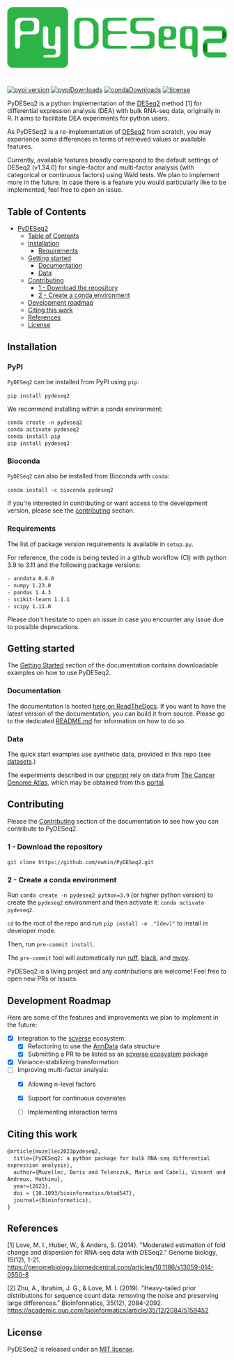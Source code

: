 <img src="docs/source/_static/pydeseq2_logo_green.png" width="600">

#
[![pypi version](https://img.shields.io/pypi/v/pydeseq2)](https://pypi.org/project/pydeseq2)
[![pypiDownloads](https://static.pepy.tech/badge/pydeseq2)](https://pepy.tech/project/pydeseq2)
[![condaDownloads](https://img.shields.io/conda/dn/bioconda/pydeseq2?logo=Anaconda)](https://anaconda.org/bioconda/pydeseq2)
[![license](https://img.shields.io/pypi/l/pydeseq2)](LICENSE)

PyDESeq2 is a python implementation of the [DESeq2](https://bioconductor.org/packages/release/bioc/html/DESeq2.html) 
method [1] for differential expression analysis (DEA) with bulk RNA-seq data, originally in R.
It aims to facilitate DEA experiments for python users.

As PyDESeq2 is a re-implementation of [DESeq2](https://bioconductor.org/packages/release/bioc/html/DESeq2.html) from 
scratch, you may experience some differences in terms of retrieved values or available features.

Currently, available features broadly correspond to the default settings of DESeq2 (v1.34.0) for single-factor and 
multi-factor analysis (with categorical or continuous factors) using Wald tests.
We plan to implement more in the future.
In case there is a feature you would particularly like to be implemented, feel free to open an issue.

## Table of Contents
- [PyDESeq2](#pydeseq2)
  - [Table of Contents](#table-of-contents)
  - [Installation](#installation)
    - [Requirements](#requirements)
  - [Getting started](#getting-started)
    - [Documentation](#documentation)
    - [Data](#data)
  - [Contributing](#contributing)
    - [1 - Download the repository](#1---download-the-repository)
    - [2 - Create a conda environment](#2---create-a-conda-environment)
  - [Development roadmap](#development-roadmap)
  - [Citing this work](#citing-this-work)
  - [References](#references)
  - [License](#license)

## Installation

### PyPI

`PyDESeq2` can be installed from PyPI using `pip`:

`pip install pydeseq2`

We recommend installing within a conda environment:

```
conda create -n pydeseq2
conda activate pydeseq2
conda install pip
pip install pydeseq2
```

### Bioconda

`PyDESeq2` can also be installed from Bioconda with `conda`:

`conda install -c bioconda pydeseq2`

If you're interested in contributing or want access to the development version, please see the [contributing](#contributing) section.

### Requirements

The list of package version requirements is available in `setup.py`.

For reference, the code is being tested in a github workflow (CI) with python
3.9 to 3.11 and the following package versions:
```
- anndata 0.8.0
- numpy 1.23.0
- pandas 1.4.3
- scikit-learn 1.1.1
- scipy 1.11.0
```

Please don't hesitate to open an issue in case you encounter any issue due to possible deprecations.


## Getting started

The [Getting Started](https://pydeseq2.readthedocs.io/en/latest/auto_examples/index.html) section of the documentation
contains downloadable examples on how to use PyDESeq2.


### Documentation

The documentation is hosted [here on ReadTheDocs](https://pydeseq2.readthedocs.io/en/latest/). 
If you want to have the latest version of the documentation, you can build it from source.
Please go to the dedicated [README.md](https://github.com/owkin/PyDESeq2/blob/main/docs/README.md) for information on how to do so.

### Data

The quick start examples use synthetic data, provided in this repo (see [datasets](https://github.com/owkin/PyDESeq2/blob/main/datasets/README.md).)

The experiments described in our [preprint](https://www.biorxiv.org/content/10.1101/2022.12.14.520412v1) rely on data
from [The Cancer Genome Atlas](https://www.cancer.gov/about-nci/organization/ccg/research/structural-genomics/tcga),
which may be obtained from this [portal](https://portal.gdc.cancer.gov/).

## Contributing

Please the [Contributing](https://pydeseq2.readthedocs.io/en/latest/usage/contributing.html) section of the
documentation to see how you can contribute to PyDESeq2.

### 1 - Download the repository

`git clone https://github.com/owkin/PyDESeq2.git`

### 2 - Create a conda environment

Run `conda create -n pydeseq2 python=3.9` (or higher python version) to create the `pydeseq2` environment and then activate it:
`conda activate pydeseq2`.

`cd` to the root of the repo and run `pip install -e ."[dev]"` to install in developer mode.

Then, run `pre-commit install`.

The `pre-commit` tool will automatically run [ruff](https://docs.astral.sh/ruff/), [black](https://black.readthedocs.io/en/stable/), and [mypy](https://mypy.readthedocs.io/en/stable/).

PyDESeq2 is a living project and any contributions are welcome! Feel free to open new PRs or issues.

## Development Roadmap

Here are some of the features and improvements we plan to implement in the future:

- [x] Integration to the [scverse](https://scverse.org/) ecosystem:
  * [x] Refactoring to use the [AnnData](https://anndata.readthedocs.io/) data structure
  * [x] Submitting a PR to be listed as an [scverse ecosystem](https://github.com/scverse/ecosystem-packages/) package
- [x] Variance-stabilizing transformation
- [ ] Improving multi-factor analysis:
  * [x] Allowing n-level factors
  * [x] Support for continuous covariates
  * [ ] Implementing interaction terms


## Citing this work

```
@article{muzellec2023pydeseq2,
  title={PyDESeq2: a python package for bulk RNA-seq differential expression analysis},
  author={Muzellec, Boris and Telenczuk, Maria and Cabeli, Vincent and Andreux, Mathieu},
  year={2023},
  doi = {10.1093/bioinformatics/btad547},
  journal={Bioinformatics},
}
```

## References

[1] Love, M. I., Huber, W., & Anders, S. (2014). "Moderated estimation of fold
        change and dispersion for RNA-seq data with DESeq2." Genome biology, 15(12), 1-21.
        <https://genomebiology.biomedcentral.com/articles/10.1186/s13059-014-0550-8>

[2] Zhu, A., Ibrahim, J. G., & Love, M. I. (2019).
        "Heavy-tailed prior distributions for sequence count data:
        removing the noise and preserving large differences."
        Bioinformatics, 35(12), 2084-2092.
        <https://academic.oup.com/bioinformatics/article/35/12/2084/5159452>

## License

PyDESeq2 is released under an [MIT license](https://github.com/owkin/PyDESeq2/blob/main/LICENSE).

